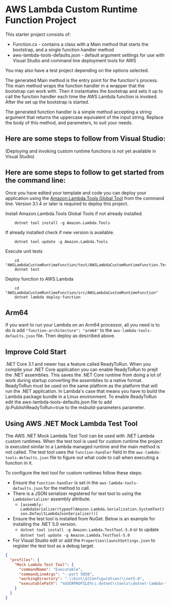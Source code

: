 # AWS Lambda Custom Runtime Function Project

This starter project consists of:
* Function.cs - contains a class with a Main method that starts the bootstrap, and a single function handler method
* aws-lambda-tools-defaults.json - default argument settings for use with Visual Studio and command line deployment tools for AWS

You may also have a test project depending on the options selected.

The generated Main method is the entry point for the function's process.  The main method wraps the function handler in a wrapper that the bootstrap can work with.  Then it instantiates the bootstrap and sets it up to call the function handler each time the AWS Lambda function is invoked.  After the set up the bootstrap is started.

The generated function handler is a simple method accepting a string argument that returns the uppercase equivalent of the input string. Replace the body of this method, and parameters, to suit your needs. 

## Here are some steps to follow from Visual Studio:

(Deploying and invoking custom runtime functions is not yet available in Visual Studio)

## Here are some steps to follow to get started from the command line:

Once you have edited your template and code you can deploy your application using the [Amazon.Lambda.Tools Global Tool](https://github.com/aws/aws-extensions-for-dotnet-cli#aws-lambda-amazonlambdatools) from the command line.  Version 3.1.4
or later is required to deploy this project.

Install Amazon.Lambda.Tools Global Tools if not already installed.
```
    dotnet tool install -g Amazon.Lambda.Tools
```

If already installed check if new version is available.
```
    dotnet tool update -g Amazon.Lambda.Tools
```

Execute unit tests
```
    cd "AWSLambdaCustomRuntimeFunction/test/AWSLambdaCustomRuntimeFunction.Tests"
    dotnet test
```

Deploy function to AWS Lambda
```
    cd "AWSLambdaCustomRuntimeFunction/src/AWSLambdaCustomRuntimeFunction"
    dotnet lambda deploy-function
```

## Arm64

If you want to run your Lambda on an Arm64 processor, all you need is to do is add `"function-architecture": "arm64"` to the `aws-lambda-tools-defaults.json` file. Then deploy as described above.

## Improve Cold Start

.NET Core 3.1 and newer has a feature called ReadyToRun. When you compile your .NET Core application you can enable ReadyToRun 
to prejit the .NET assemblies. This saves the .NET Core runtime from doing a lot of work during startup converting the 
assemblies to a native format. ReadyToRun must be used on the same platform as the platform that will run the .NET application. In Lambda's case
that means you have to build the Lambda package bundle in a Linux environment. To enable ReadyToRun edit the aws-lambda-tools-defaults.json
file to add /p:PublishReadyToRun=true to the msbuild-parameters parameter.


## Using AWS .NET Mock Lambda Test Tool

The AWS .NET Mock Lambda Test Tool can be used with .NET Lambda custom runtimes. When the test tool is used for custom runtime the project
is executed similar to a Lambda managed runtime and the main method is not called. The test tool uses the `function-handler` field in
the `aws-lambda-tools-defaults.json` file to figure out what code to call when executing a function in it.

To configure the test tool for custom runtimes follow these steps:

* Ensure the `function-handler` is set in the `aws-lambda-tools-defaults.json` for the method to call.
* There is a JSON serializer registered for test tool to using the `LambdaSerializer` assembly attribute.
  * `[assembly: LambdaSerializer(typeof(Amazon.Lambda.Serialization.SystemTextJson.DefaultLambdaJsonSerializer))]`
* Ensure the test tool is installed from NuGet. Below is an example for installing the .NET 5.0 version.
  * `dotnet tool install -g Amazon.Lambda.TestTool-5.0` or to update `dotnet tool update -g Amazon.Lambda.TestTool-5.0`
* For Visual Studio edit or add the `Properties\launchSettings.json` to register the test tool as a debug target.
```json
{
  "profiles": {
    "Mock Lambda Test Tool": {
      "commandName": "Executable",
      "commandLineArgs": "--port 5050",
      "workingDirectory": ".\\bin\\$(Configuration)\\net5.0",
      "executablePath": "%USERPROFILE%\\.dotnet\\tools\\dotnet-lambda-test-tool-5.0.exe"
    }
  }
}
```
